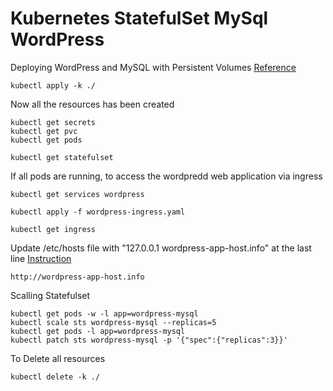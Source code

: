 # Kubernetes StatefulSet MySql WordPress
Deploying WordPress and MySQL with Persistent Volumes [Reference](https://kubernetes.io/docs/tutorials/stateful-application/mysql-wordpress-persistent-volume/) <br>


```
kubectl apply -k ./
```
Now all the resources has been created
```
kubectl get secrets
kubectl get pvc
kubectl get pods
``` 
``` 
kubectl get statefulset
```
If all pods are running, to access the wordpredd web application via ingress 
```
kubectl get services wordpress
```
```
kubectl apply -f wordpress-ingress.yaml
```
```
kubectl get ingress
```
Update /etc/hosts file with "127.0.0.1 wordpress-app-host.info" at the last line [Instruction](https://help.nexcess.net/en_US/miscellaneous/how-to-find-the-hosts-file-on-my-mac)
```
http://wordpress-app-host.info 
```
Scalling Statefulset 
```
kubectl get pods -w -l app=wordpress-mysql
kubectl scale sts wordpress-mysql --replicas=5
kubectl get pods -l app=wordpress-mysql
kubectl patch sts wordpress-mysql -p '{"spec":{"replicas":3}}'
```
To Delete all resources 
```
kubectl delete -k ./
```


